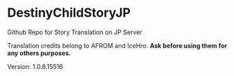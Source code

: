 # DestinyChildStoryJP
Github Repo for Story Translation on JP Server

Translation credits belong to AFROM and IceHro. **Ask before using them for any others purposes.**

Version: 1.0.8.15516
